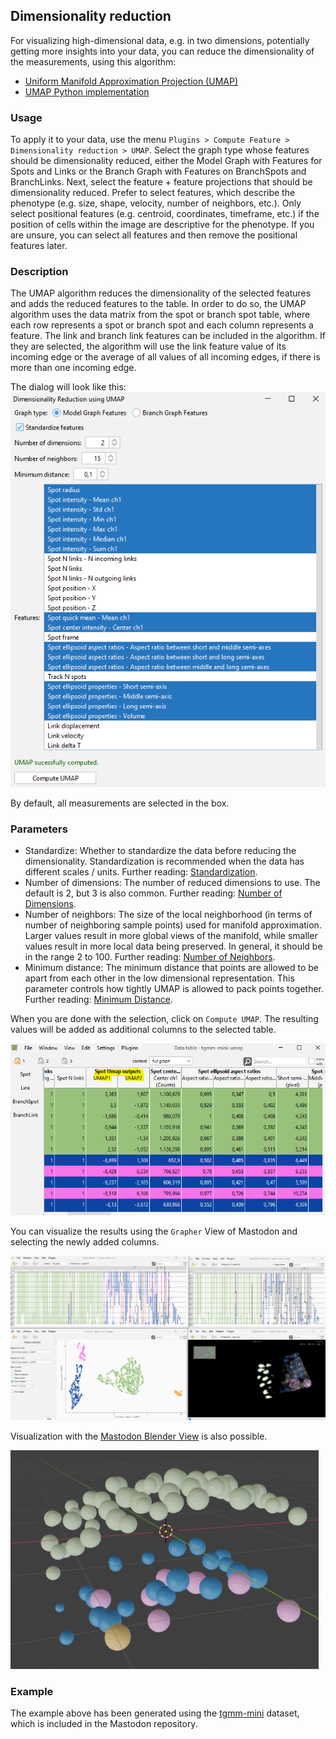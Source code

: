 ## Dimensionality reduction

For visualizing high-dimensional data, e.g. in two dimensions, potentially getting more insights into your data, you can reduce the dimensionality of the measurements, using this algorithm:

* [Uniform Manifold Approximation Projection (UMAP)](https://arxiv.org/abs/1802.03426)
* [UMAP Python implementation](https://umap-learn.readthedocs.io/en/latest/)

### Usage

To apply it to your data, use the menu `Plugins > Compute Feature > Dimensionality reduction > UMAP`.
Select the graph type whose features should be dimensionality reduced, either the Model Graph with Features for Spots
and Links or the Branch Graph with Features on BranchSpots and BranchLinks.
Next, select the feature + feature projections that should be dimensionality reduced. Prefer to select features, which
describe the phenotype (e.g. size, shape, velocity, number of neighbors, etc.).
Only select positional features (e.g. centroid, coordinates, timeframe, etc.) if the position of cells within
the image are descriptive for the phenotype. If you are unsure, you can select all features and then remove the
positional features later.

### Description

The UMAP algorithm reduces the dimensionality of the selected features and adds the reduced features to the table.
In order to do so, the UMAP algorithm uses the data matrix from the spot or branch spot table, where each row represents
a spot or branch spot and each column represents a feature. The link and branch link features can be included in the
algorithm.
If they are selected, the algorithm will use the link feature value of its incoming edge or the average of all values of
all incoming edges, if there is more than one incoming edge.

The dialog will look like this:
![umap_dialog.png](umap_dialog.png)

By default, all measurements are selected in the box.

### Parameters

* Standardize: Whether to standardize the data before reducing the dimensionality. Standardization is recommended when
  the data has different scales / units.
  Further
  reading: [Standardization](https://scikit-learn.org/stable/modules/preprocessing.html#standardization-or-mean-removal-and-variance-scaling).
* Number of dimensions: The number of reduced dimensions to use. The default is 2, but 3 is also common.
  Further reading: [Number of Dimensions](https://umap-learn.readthedocs.io/en/latest/parameters.html#n-components).
* Number of neighbors: The size of the local neighborhood (in terms of number of neighboring sample points) used for
  manifold approximation.
  Larger values result in more global views of the manifold, while smaller values result in more local data being
  preserved.
  In general, it should be in the range 2 to 100.
  Further reading: [Number of Neighbors](https://umap-learn.readthedocs.io/en/latest/parameters.html#n-neighbors).
* Minimum distance: The minimum distance that points are allowed to be apart from each other in the low dimensional
  representation. This parameter controls how tightly UMAP is allowed to pack points together.
  Further reading: [Minimum Distance](https://umap-learn.readthedocs.io/en/latest/parameters.html#min-dist).

When you are done with the selection, click on `Compute UMAP`.
The resulting values will be added as additional columns to the selected table.

![umap_table.png](umap_table.png)

You can visualize the results using the `Grapher` View of Mastodon and selecting the newly added columns.

![umap_grapher.gif](umap_grapher.gif)

Visualization with the [Mastodon Blender View](https://github.com/mastodon-sc/mastodon-blender-view) is also possible.

![umap_blender.gif](umap_blender.gif)

### Example

The example above has been generated using the [
tgmm-mini](https://github.com/mastodon-sc/mastodon-example-data/tree/master/tgmm-mini) dataset, which is included in
the Mastodon repository.
